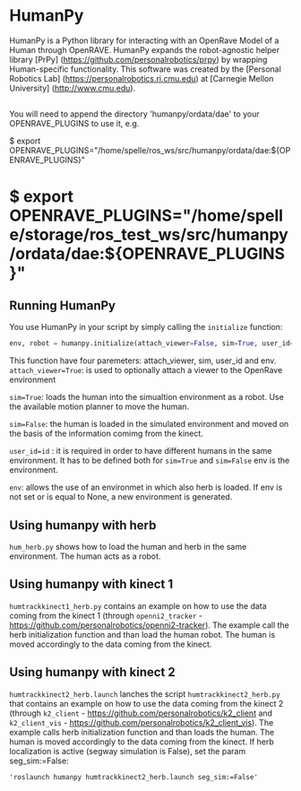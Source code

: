 HumanPy
======

HumanPy is a Python library for interacting with an OpenRave Model of a Human through OpenRAVE. HumanPy expands the robot-agnostic helper library [PrPy]
(https://github.com/personalrobotics/prpy) by wrapping Human-specific functionality. This software was created by the [Personal Robotics Lab] (https://personalrobotics.ri.cmu.edu) at [Carnegie Mellon University] (http://www.cmu.edu). 

## ##
You will need to append the directory 'humanpy/ordata/dae' to your OPENRAVE_PLUGINS to use it, e.g.

$ export OPENRAVE_PLUGINS="/home/spelle/ros_ws/src/humanpy/ordata/dae:${OPENRAVE_PLUGINS}"
# $ export OPENRAVE_PLUGINS="/home/spelle/storage/ros_test_ws/src/humanpy/ordata/dae:${OPENRAVE_PLUGINS}"

## Running HumanPy ##
You use HumanPy in your script by simply calling the ``initialize`` function:

```python
env, robot = humanpy.initialize(attach_viewer=False, sim=True, user_id='human', env=None)
```

This function have four paremeters: attach_viewer, sim, user_id and env.
`attach_viewer=True`: is used to optionally attach a viewer to the OpenRave environment 

`sim=True`: loads the human into the simualtion environment as a robot. Use the available motion planner to move the human.

`sim=False`: the human is loaded in the simulated environment and moved on the basis of the information comimg from the kinect. 

`user_id=id` : it is required in order to have different humans in the same environment. It has to be defined both for `sim=True` and `sim=False`
env is the environment. 

`env`: allows the use of an environmet in which also herb is loaded. If env is not set or is equal to None, a new environment is generated.




## Using humanpy with herb ##
`hum_herb.py` shows how to load the human and herb in the same environment. The human acts as a robot.

## Using humanpy with kinect 1 ##
`humtrackkinect1_herb.py` contains an example on how to use the data coming from the kinect 1 (through `openni2_tracker` - https://github.com/personalrobotics/openni2-tracker).
The example call the herb initialization function and than load the human robot. The human is moved accordingly to the data coming from the kinect.


## Using humanpy with kinect 2 ##
`humtrackkinect2_herb.launch` lanches the script `humtrackkinect2_herb.py` that contains an example on how to use the data coming from the kinect 2 (through `k2_client` - https://github.com/personalrobotics/k2_client and `k2_client_vis` - https://github.com/personalrobotics/k2_client_vis).
The example calls herb initialization function and than loads the human. The human is moved accordingly to the data coming from the kinect.
If herb localization is active (segway simulation is False), set the param seg_sim:=False:

    'roslaunch humanpy humtrackkinect2_herb.launch seg_sim:=False'
    
